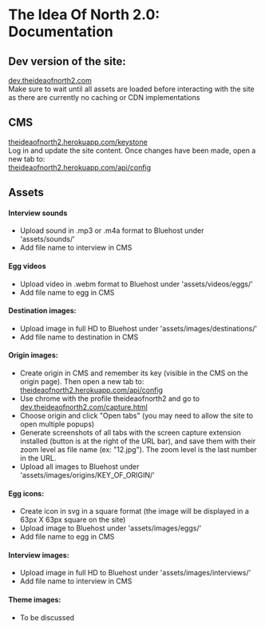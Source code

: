 # The Idea Of North 2.0: Documentation

## Dev version of the site:
[dev.theideaofnorth2.com](http://dev.theideaofnorth2.com)  
Make sure to wait until all assets are loaded before interacting with the site as there are currently no caching or CDN implementations

## CMS

[theideaofnorth2.herokuapp.com/keystone](https://theideaofnorth2.herokuapp.com/keystone)  
Log in and update the site content. Once changes have been made, open a new tab to:  
[theideaofnorth2.herokuapp.com/api/config](https://theideaofnorth2.herokuapp.com/api/config)

## Assets

#### Interview sounds
- Upload sound in .mp3 or .m4a format to Bluehost under 'assets/sounds/'
- Add file name to interview in CMS

#### Egg videos
- Upload video in .webm format to Bluehost under 'assets/videos/eggs/'
- Add file name to egg in CMS

#### Destination images:
- Upload image in full HD to Bluehost under 'assets/images/destinations/'
- Add file name to destination in CMS

#### Origin images:
- Create origin in CMS and remember its key (visible in the CMS on the origin page). Then open a new tab to:  
[theideaofnorth2.herokuapp.com/api/config](https://theideaofnorth2.herokuapp.com/api/config)
- Use chrome with the profile theideaofnorth2 and go to [dev.theideaofnorth2.com/capture.html](http://dev.theideaofnorth2.com/capture.html)
- Choose origin and click "Open tabs" (you may need to allow the site to open multiple popups)
- Generate screenshots of all tabs with the screen capture extension installed (button is at the right of the URL bar), and save them with their zoom level as file name (ex: "12.jpg"). The zoom level is the last number in the URL.
- Upload all images to Bluehost under 'assets/images/origins/KEY_OF_ORIGIN/' 

#### Egg icons:
- Create icon in svg in a square format (the image will be displayed in a 63px X 63px square on the site)
- Upload image to Bluehost under 'assets/images/eggs/'
- Add file name to egg in CMS

#### Interview images:
- Upload image in full HD to Bluehost under 'assets/images/interviews/'
- Add file name to interview in CMS

#### Theme images:
- To be discussed

